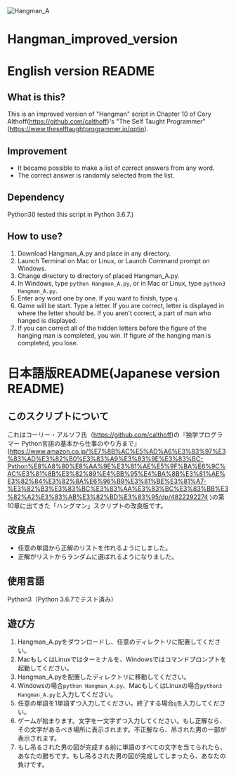 ![Hangman_A](https://user-images.githubusercontent.com/44745901/58367062-4e86ab00-7f15-11e9-8bce-cf60829d89a2.gif)
# Hangman_improved_version

# English version README

## What is this?
This is an improved version of "Hangman" script in Chapter 10 of Cory Althoff(https://github.com/calthoff)'s "The Self Taught Programmer"(https://www.theselftaughtprogrammer.io/optin).

## Improvement
- It became possible to make a list of correct answers from any word.
- The correct answer is randomly selected from the list.

## Dependency
Python3(I tested this script in Python 3.6.7.)

## How to use?
1. Download Hangman_A.py and place in any directory.
2. Launch Terminal on Mac or Linux, or Launch Command prompt on Windows.
3. Change directory to directory of placed Hangman_A.py.
4. In Windows, type `python Hangman_A.py`, or in Mac or Linux, type `python3 Hangman_A.py`.
5. Enter any word one by one. If you want to finish, type `q`.
6. Game will be start. Type a letter. If you are correct, letter is displayed in where the letter should be. If you aren't correct, a part of man who hanged is displayed.
7. If you can correct all of the hidden letters before the figure of the hanging man is completed, you win. If figure of the hanging man is completed, you lose.

# 日本語版README(Japanese version README)

## このスクリプトについて
これはコーリー・アルソフ氏（https://github.com/calthoff)の『独学プログラマー Python言語の基本から仕事のやり方まで』(https://www.amazon.co.jp/%E7%8B%AC%E5%AD%A6%E3%83%97%E3%83%AD%E3%82%B0%E3%83%A9%E3%83%9E%E3%83%BC-Python%E8%A8%80%E8%AA%9E%E3%81%AE%E5%9F%BA%E6%9C%AC%E3%81%8B%E3%82%89%E4%BB%95%E4%BA%8B%E3%81%AE%E3%82%84%E3%82%8A%E6%96%B9%E3%81%BE%E3%81%A7-%E3%82%B3%E3%83%BC%E3%83%AA%E3%83%BC%E3%83%BB%E3%82%A2%E3%83%AB%E3%82%BD%E3%83%95/dp/4822292274 )の第10章に出てきた「ハングマン」スクリプトの改良版です。

## 改良点
- 任意の単語から正解のリストを作れるようにしました。
- 正解がリストからランダムに選ばれるようになりました。

## 使用言語
Python3（Python 3.6.7でテスト済み）

## 遊び方
1. Hangman_A.pyをダウンロードし、任意のディレクトリに配置してください。
2. MacもしくはLinuxではターミナルを、Windowsではコマンドプロンプトを起動してください。
3. Hangman_A.pyを配置したディレクトリに移動してください。
4. Windowsの場合`python Hangman_A.py`、MacもしくはLinuxの場合`python3 Hangman_A.py`と入力してください。
5. 任意の単語を1単語ずつ入力してください。終了する場合`q`を入力してください。
6. ゲームが始まります。文字を一文字ずつ入力してください。もし正解なら、その文字があるべき場所に表示されます。不正解なら、吊された男の一部が表示されます。
7. もし吊るされた男の図が完成する前に単語のすべての文字を当てられたら、あなたの勝ちです。もし吊るされた男の図が完成してしまったら、あなたの負けです。

